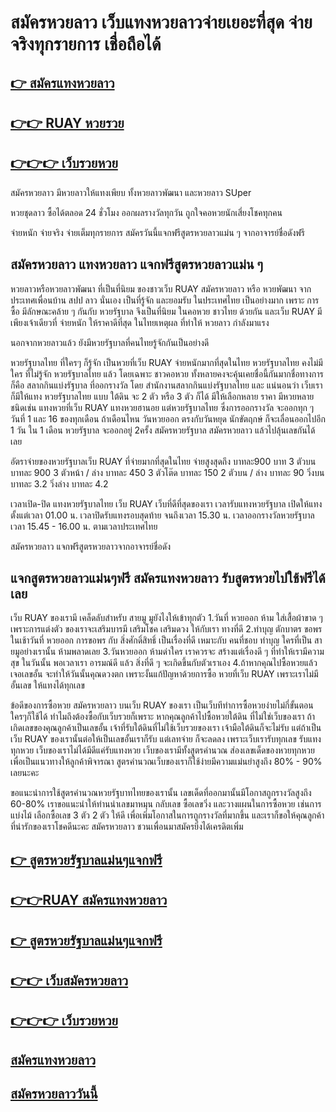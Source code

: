 # สมัครหวยลาว เว็บแทงหวยลาวจ่ายเยอะที่สุด จ่ายจริงทุกรายการ เชื่อถือได้
 
## [👉 สมัครแทงหวยลาว](https://www.xn--147-2ll3f3ai1h5d.com/register/@vip789_atomseo)

## [👉👉 RUAY หวยรวย](https://ruay789.net/)

## [👉👉👉 เว็บรวยหวย](https://ruay789.net/)
 
สมัครหวยลาว มีหวยลาวให้แทงเพียบ ทั้งหวยลาวพัฒนา และหวยลาว SUper

หวยชุดลาว ซื้อได้ตลอด 24 ชั่วโมง ออกผลรางวัลทุกวัน ถูกใจคอหวยนักเสี่ยงโชคทุกคน

จ่ายหนัก จ่ายจริง จ่ายเต็มทุกรายการ สมัครวันนี้แจกฟรีสูตรหวยลาวแม่น ๆ จากอาจารย์ชื่อดังฟรี

## สมัครหวยลาว แทงหวยลาว แจกฟรีสูตรหวยลาวแม่น ๆ

หวยลาวหรือหวยลาวพัฒนา ที่เป็นที่นิยม ของชาวเว็บ RUAY
สมัครหวยลาว หรือ หวยพัฒนา จากประเทศเพื่อนบ้าน สปป ลาว นั่นเอง เป็นที่รู้จัก และยอมรับ ในประเทศไทย เป็นอย่างมาก เพราะ การซื้อ มีลักษณะคล้าย ๆ กันกับ หวยรัฐบาล  จึงเป็นที่นิยม ในคอหวย ชาวไทย ด้วยกัน และเว็บ RUAY มีเพียงเจ้าเดียวที่ จ่ายหนัก ให้ราคาดีที่สุด ในไทยเหตุผล ที่ทำให้ หวยลาว กำลังมาแรง

นอกจากหวยลาวแล้ว ยังมีหวยรัฐบาลที่คนไทยรู้จักกันเป็นอย่างดี

หวยรัฐบาลไทย ที่ใครๆ ก็รู้จัก เป็นหวยที่เว็บ RUAY จ่ายหนักมากที่สุดในไทย
หวยรัฐบาลไทย คงไม่มีใคร ที่ไม่รู้จัก หวยรัฐบาลไทย แล้ว โดยเฉพาะ ชาวคอหวย ทั้งหลายคงจะคุ้นเคยชื่อนี้กันมากชื่อทางการ ก็คือ สลากกินแบ่งรัฐบาล ที่ออกรางวัล โดย สำนักงานสลากกินแบ่งรัฐบาลไทย และ แน่นอนว่า เว็บเรา ก็มีให้แทง หวยรัฐบาลไทย แบบ ใต้ดิน จะ 2 ตัว หรือ 3 ตัว ก็ได้ มีให้เลือกหลาย ราคา มีหวยหลายชนิดเช่น แทงหวยที่เว็บ RUAY แทงหวยฮานอย แต่หวยรัฐบาลไทย ซึ่งการออกรางวัล จะออกทุก ๆ วันที่ 1 และ 16 ของทุกเดือน ถ้าเดือนไหน วันหวยออก ตรงกับวันหยุด นักขัตฤกษ์ ก็จะเลื่อนออกไปอีก 1 วัน ใน 1 เดือน หวยรัฐบาล จะออกอยู่ 2ครั้ง สมัครหวยรัฐบาล สมัครหวยลาว แล้วไปลุ้นเลขกันได้เลย

อัตราจ่ายของหวยรัฐบาลเว็บ RUAY ที่จ่ายมากที่สุดในไทย จ่ายสูงสุดถึง บาทละ900 บาท
3 ตัวบน บาทละ 900
3 ตัวหน้า / ล่าง บาทละ 450
3 ตัวโต๊ด บาทละ 150
2 ตัวบน / ล่าง บาทละ 90
วิ่งบน บาทละ 3.2
วิ่งล่าง บาทละ 4.2
 

เวลาเปิด-ปิด แทงหวยรัฐบาลไทย เว็บ RUAY เว็บที่ดีที่สุดของเรา
เวลารับแทงหวยรัฐบาล เปิดให้แทง ตั้งแต่เวลา 01.00 น.
เวลาปิดรับแทงรอบสุดท้าย จนถึงเวลา 15.30 น.
เวลาออกรางวัลหวยรัฐบาล เวลา 15.45 - 16.00 น. ตามเวลาประเทศไทย

สมัครหวยลาว แจกฟรีสูตรหวยลาวจากอาจารย์ชื่อดัง

## แจกสูตรหวยลาวแม่นๆฟรี สมัครแทงหวยลาว รับสูตรหวยไปใช้ฟรีได้เลย

เว็บ RUAY ของเรามี เคล็ดลับสำหรับ สายมู มูยังไงให้เข้าทุกตัว
1.วันที่ หวยออก ห้าม ใส่เสื้อผ้าขาด ๆ เพราะการแต่งตัว ของเราจะเสริมบารมี เสริมโชค เสริมดวง ให้กับเรา ทางที่ดี
2.ทำบุญ ตักบาตร ขอพร ในเช้าวันที่ หวยออก การขอพร กับ สิ่งศักดิ์สิทธิ์ เป็นเรื่องที่ดี เหมาะกับ คนที่ชอบ ทำบุญ ใครที่เป็น สายมูอย่างเรานั้น ห้ามพลาดเลย
3.วันหวยออก ห้ามด่าใคร เราควรจะ สร้างแต่เรื่องดี ๆ ที่ทำให้เรามีความสุข ในวันนั้น พอเวลาเรา อารมณ์ดี แล้ว สิ่งที่ดี ๆ จะเกิดขึ้นกับตัวเราเอง
4.ถ้าหากคุณไปซื้อหวยแล้วเจอเลขอั้น จะทำให้วันนั้นคุณดวงตก เพราะงั้นแก้ปัญหาด้วยการซื้อ หวยที่เว็บ RUAY เพราะเราไม่มีอั้นเลข ให้แทงได้ทุกเลข

ข้อดีของการซื้อหวย สมัครหวยลาว บนเว็บ RUAY ของเรา
เป็นเว็บทีทำการซื้อหวยง่ายไม่กี่ขั้นตอนใครๆก็ใช้ได้ ทำไมถึงต้องซื้อกับเว็บรวยก็เพราะ หากคุณลูกค้าไปซื้อหวยใต้ดิน ที่ไม่ใช่เว็บของเรา ถ้าเกิดเลขของคุณลูกค้าเป็นเลขอั้น เจ้าที่รับใต้ดินที่ไม่ใช้เว็บรวยของเรา เจ้ามือใต้ดินก็จะไม่รับ แต่ถ้าเป็นเว็บ RUAY ของเรานั้นต่อให้เป็นเลขอั้นเราก็รับ แต่เลทจ่าย ก็จะลดลง เพราะเว็บเรารับทุกเลข รับแทงทุกหวย เว็บของเราไม่ได้มีดีแค่รับแทงหวย เว็บของเรามีทั้งสูตรคำนวณ ส่องเลขเด็ดของหวยทุกหวยเพื่อเป็นแนวทางให้ลูกค้าพิจารณา สูตรคำนวณเว็บของเราก็ใช้ง่ายมีความแม่นยำสูงถึง 80% - 90% เลยนะคะ

ขอแนะนำการใช้สูตรคำนวณหวยรัฐบาทไทยของเรานั้น เลขเด็ดที่ออกมานั้นมีโอกาสถูกรางวัลสูงถึง 60-80% เราขอแนะนำให้ท่านนำเลขมาหมุน กลับเลข ซื้อเลขวิ่ง และวางแผนในการซื้อหวย เช่นการแบ่งไม้ เลือกซื้อเลข 3 ตัว 2 ตัว ให้ดี เพื่อเพิ่มโอกาสในการถูกรางวัลที่มากขึ้น และเราก็ขอให้คุณลูกค้าที่น่ารักของเราโชคดีนะคะ สมัครหวยลาว ชวนเพื่อนมาสมัครยิ่งได้เครดิตเพิ่ม

## [👉 สูตรหวยรัฐบาลแม่นๆแจกฟรี ](https://ruay789.net/%e0%b9%80%e0%b8%a8%e0%b8%a3%e0%b8%a9%e0%b8%90%e0%b8%b5-%e0%b9%80%e0%b8%a7%e0%b9%87%e0%b8%9a%e0%b8%ab%e0%b8%a7%e0%b8%a2%e0%b8%ad%e0%b8%ad%e0%b8%99%e0%b9%84%e0%b8%a5%e0%b8%99%e0%b9%8c/)


## [👉👉RUAY สมัครแทงหวยลาว](https://www.xn--147-2ll3f3ai1h5d.com/register/@vip789_atomseo)

## [👉 สูตรหวยรัฐบาลแม่นๆแจกฟรี ](https://ruay789.net/%e0%b9%80%e0%b8%a8%e0%b8%a3%e0%b8%a9%e0%b8%90%e0%b8%b5-%e0%b9%80%e0%b8%a7%e0%b9%87%e0%b8%9a%e0%b8%ab%e0%b8%a7%e0%b8%a2%e0%b8%ad%e0%b8%ad%e0%b8%99%e0%b9%84%e0%b8%a5%e0%b8%99%e0%b9%8c/)

## [👉👉 เว็บสมัครหวยลาว](https://www.xn--147-2ll3f3ai1h5d.com/register/@vip789_atomseo)

## [👉👉👉 เว็บรวยหวย](https://ruay789.net/)

## [สมัครแทงหวยลาว ](https://atom.io/themes/%E0%B8%AA%E0%B8%A1%E0%B8%B1%E0%B8%84%E0%B8%A3%E0%B8%AB%E0%B8%A7%E0%B8%A2%E0%B8%A5%E0%B8%B2%E0%B8%A7%20%E0%B9%81%E0%B8%97%E0%B8%87%E0%B8%AB%E0%B8%A7%E0%B8%A2%E0%B8%A5%E0%B8%B2%E0%B8%A7%20%E0%B9%81%E0%B8%88%E0%B8%81%E0%B8%AA%E0%B8%B9%E0%B8%95%E0%B8%A3%E0%B8%AB%E0%B8%A7%E0%B8%A2%E0%B8%A5%E0%B8%B2%E0%B8%A7%E0%B9%81%E0%B8%A1%E0%B9%88%E0%B8%99%20%E0%B9%86%20%E0%B9%80%E0%B8%A7%E0%B8%9A%E0%B8%AB%E0%B8%A7%E0%B8%A2%E0%B8%A5%E0%B8%B2%E0%B8%A7%E0%B8%88%E0%B9%88%E0%B8%B2%E0%B8%A2%E0%B9%80%E0%B8%A2%E0%B8%AD%E0%B8%B0%E0%B8%97%E0%B8%B5%E0%B9%88%E0%B8%AA%E0%B8%B8%E0%B8%94%E0%B9%83%E0%B8%99%E0%B9%84%E0%B8%97%E0%B8%A2)
## [สมัครหวยลาววันนี้ ](https://atom.io/themes/%E0%B8%AA%E0%B8%A1%E0%B8%B1%E0%B8%84%E0%B8%A3%E0%B8%AB%E0%B8%A7%E0%B8%A2%E0%B8%A5%E0%B8%B2%E0%B8%A7%20%E0%B9%80%E0%B8%A7%E0%B8%9A%E0%B9%81%E0%B8%97%E0%B8%87%E0%B8%AB%E0%B8%A7%E0%B8%A2%E0%B8%A5%E0%B8%B2%E0%B8%A7%E0%B8%88%E0%B9%88%E0%B8%B2%E0%B8%A2%E0%B9%80%E0%B8%A2%E0%B8%AD%E0%B8%B0%E0%B8%97%E0%B8%B5%E0%B9%88%E0%B8%AA%E0%B8%B8%E0%B8%94%E0%B9%83%E0%B8%99%E0%B9%84%E0%B8%97%E0%B8%A2%20%E0%B9%80%E0%B8%A7%E0%B8%9A%E0%B8%AB%E0%B8%A7%E0%B8%A2%E0%B8%AD%E0%B8%AD%E0%B8%99%E0%B9%84%E0%B8%A5%E0%B8%99%E0%B9%8C%E0%B8%97%E0%B8%B5%E0%B9%88%E0%B8%84%E0%B8%99%E0%B9%84%E0%B8%97%E0%B8%A2%E0%B8%99%E0%B8%B4%E0%B8%A2%E0%B8%A1%20%E0%B9%81%E0%B8%97%E0%B8%87%E0%B8%AB%E0%B8%A7%E0%B8%A2%E0%B8%A5%E0%B8%B2%E0%B8%A7)